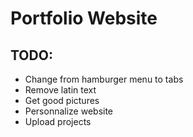 # Portfolio Website

## TODO:
- Change from hamburger menu to tabs
- Remove latin text
- Get good pictures
- Personnalize website
- Upload projects
